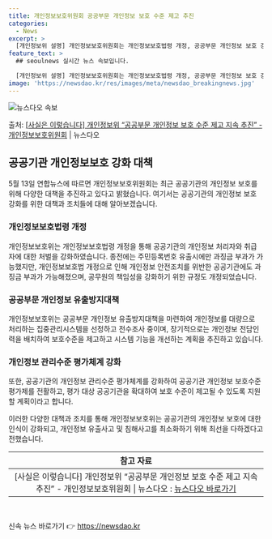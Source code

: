 ```yaml
---
title: 개인정보보호위원회 공공부문 개인정보 보호 수준 제고 추진
categories:
  - News
excerpt: >
  [개인정보위 설명] 개인정보보호위원회는 개인정보보호법령 개정, 공공부문 개인정보 보호 강화 범정부 종합대책 …
feature_text: >
  ## seoulnews 실시간 뉴스 속보입니다.

  [개인정보위 설명] 개인정보보호위원회는 개인정보보호법령 개정, 공공부문 개인정보 보호 강화 범정부 종합대책 …
image: 'https://newsdao.kr/res/images/meta/newsdao_breakingnews.jpg'
---
```


![뉴스다오 속보](https://newsdao.kr/res/images/meta/newsdao_breakingnews.jpg)

<p>출처: <a href="https://newsdao.kr/3819" rel="dofollow">[사실은 이렇습니다] 개인정보위 “공공부문 개인정보 보호 수준 제고 지속 추진” - 개인정보보호위원회</a> | 뉴스다오</p>

<h2 data-ke-size="size26">공공기관 개인정보보호 강화 대책</h2>
<p data-ke-size="size16">5월 13일 연합뉴스에 따르면 개인정보보호위원회는 최근 공공기관의 개인정보 보호를 위해 다양한 대책을 추진하고 있다고 밝혔습니다. 여기서는 공공기관의 개인정보 보호 강화를 위한 대책과 조치들에 대해 알아보겠습니다.</p>

<h3>개인정보보호법령 개정</h3>
<p data-ke-size="size16">개인정보보호위는 개인정보보호법령 개정을 통해 공공기관의 개인정보 처리자와 취급자에 대한 처벌을 강화하였습니다. 종전에는 주민등록번호 유출시에만 과징금 부과가 가능했지만, 개인정보보호법 개정으로 인해 개인정보 안전조치를 위반한 공공기관에도 과징금 부과가 가능해졌으며, 공무원의 책임성을 강화하기 위한 규정도 개정되었습니다.</p>

<h3>공공부문 개인정보 유출방지대책</h3>
<p data-ke-size="size16">개인정보보호위는 공공부문 개인정보 유출방지대책을 마련하여 개인정보를 대량으로 처리하는 집중관리시스템을 선정하고 전수조사 중이며, 장기적으로는 개인정보 전담인력을 배치하여 보호수준을 제고하고 시스템 기능을 개선하는 계획을 추진하고 있습니다.</p>

<h3>개인정보 관리수준 평가체계 강화</h3>
<p data-ke-size="size16">또한, 공공기관의 개인정보 관리수준 평가체계를 강화하여 공공기관 개인정보 보호수준 평가제를 전활하고, 평가 대상 공공기관을 확대하여 보호 수준이 제고될 수 있도록 지원할 계획이라고 합니다.</p>

<p data-ke-size="size16">이러한 다양한 대책과 조치를 통해 개인정보보호위는 공공기관의 개인정보 보호에 대한 인식이 강화되고, 개인정보 유출사고 및 침해사고를 최소화하기 위해 최선을 다하겠다고 전했습니다.</p>
<table>
	<thead>
		<tr>
			<th style="text-align: center;">참고 자료</th>
		</tr>
	</thead>
	<tbody>
		<tr>
			<td style="text-align: center;">[사실은 이렇습니다] 개인정보위 “공공부문 개인정보 보호 수준 제고 지속 추진” - 개인정보보호위원회 | 뉴스다오  : <a href="https://newsdao.kr/3819">뉴스다오 바로가기</a></td>
	</tbody>
</table>
<p data-ke-size="size16">&nbsp;</p> 

신속 뉴스 바로가기 👉 <a href="https://newsdao.kr" rel="dofollow">https://newsdao.kr</a>


